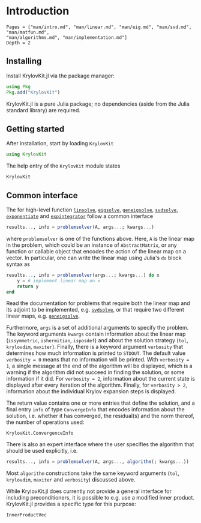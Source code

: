 # Introduction

```@contents
Pages = ["man/intro.md", "man/linear.md", "man/eig.md", "man/svd.md", "man/matfun.md",
"man/algorithms.md", "man/implementation.md"]
Depth = 2
```

## Installing

Install KrylovKit.jl via the package manager:
```julia
using Pkg
Pkg.add("KrylovKit")
```

KrylovKit.jl is a pure Julia package; no dependencies (aside from the Julia standard
library) are required.

## Getting started

After installation, start by loading `KrylovKit`

```julia
using KrylovKit
```
The help entry of the `KrylovKit` module states
```@docs
KrylovKit
```

## Common interface

The for high-level function [`linsolve`](@ref), [`eigsolve`](@ref), [`geneigsolve`](@ref),
[`svdsolve`](@ref), [`exponentiate`](@ref) and [`expintegrator`](@ref) follow a common interface
```julia
results..., info = problemsolver(A, args...; kwargs...)
```
where `problemsolver` is one of the functions above. Here, `A` is the linear map in the
problem, which could be an instance of `AbstractMatrix`, or any function or callable object
that encodes the action of the linear map on a vector. In particular, one can write the
linear map using Julia's `do` block syntax as
```julia
results..., info = problemsolver(args...; kwargs...) do x
    y = # implement linear map on x
    return y
end
```
Read the documentation for problems that require both the linear map and its adjoint to be
implemented, e.g. [`svdsolve`](@ref), or that require two different linear maps, e.g.
[`geneigsolve`](@ref).

Furthermore, `args` is a set of additional arguments to specify the problem. The keyword
arguments `kwargs` contain information about the linear map (`issymmetric`, `ishermitian`,
`isposdef`) and about the solution strategy (`tol`, `krylovdim`, `maxiter`). Finally, there
is a keyword argument `verbosity` that determines how much information is printed to
`STDOUT`. The default value `verbosity = 0` means that no information will be printed. With
`verbosity = 1`, a single message at the end of the algorithm will be displayed, which is a
warning if the algorithm did not succeed in finding the solution, or some information if it
did. For `verbosity = 2`, information about the current state is displayed after every
iteration of the algorithm. Finally, for `verbosity > 2`, information about the individual
Krylov expansion steps is displayed.

The return value contains one or more entries that define the solution, and a final
entry `info` of type `ConvergeInfo` that encodes information about the solution, i.e.
whether it has converged, the residual(s) and the norm thereof, the number of operations
used:
```@docs
KrylovKit.ConvergenceInfo
```

There is also an expert interface where the user specifies the algorithm that should be used
explicitly, i.e.
```julia
results..., info = problemsolver(A, args..., algorithm(; kwargs...))
```
Most `algorithm` constructions take the same keyword arguments (`tol`, `krylovdim`,
`maxiter` and `verbosity`) discussed above.

While KrylovKit.jl does currently not provide a general interface for including
preconditioners, it is possible to e.g. use a modified inner product. KrylovKit.jl provides
a specific type for this purpose:
```@docs
InnerProductVec
```
